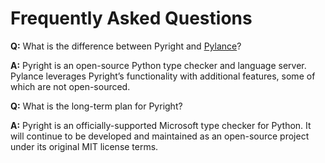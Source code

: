 # Frequently Asked Questions

**Q:** What is the difference between Pyright and [Pylance](https://github.com/microsoft/pylance-release)?

**A:** Pyright is an open-source Python type checker and language server. Pylance leverages Pyright’s functionality with additional features, some of which are not open-sourced.

**Q:** What is the long-term plan for Pyright?

**A:** Pyright is an officially-supported Microsoft type checker for Python. It will continue to be developed and maintained as an open-source project under its original MIT license terms.
